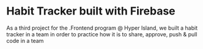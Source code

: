﻿# Habit Tracker built with Firebase
 
 As a third project for the .Frontend program @ Hyper Island, we built a habit tracker in a team in order to practice how it is to share, approve, push & pull code in a team
